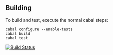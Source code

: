 Building
--------

To build and test, execute the normal cabal steps:

    cabal configure --enable-tests
    cabal build
    cabal test

[![Build Status](https://travis-ci.org/franckrasolo/pepino.png)](https://travis-ci.org/franckrasolo/pepino)
